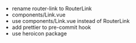 - rename router-link to RouterLink
- components/Link.vue
- use components/Link.vue instead of RouterLink
- add prettier to pre-commit hook
- use heroicon package
